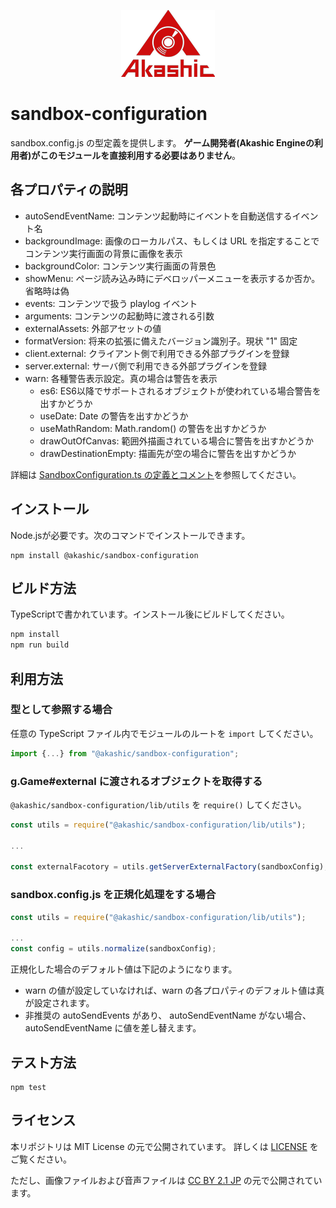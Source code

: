 <p align="center">
<img src="https://raw.githubusercontent.com/akashic-games/sandbox-configuration/main/img/akashic.png" />
</p>

# sandbox-configuration
sandbox.config.js の型定義を提供します。
**ゲーム開発者(Akashic Engineの利用者)がこのモジュールを直接利用する必要はありません**。

## 各プロパティの説明
* autoSendEventName: コンテンツ起動時にイベントを自動送信するイベント名
* backgroundImage: 画像のローカルパス、もしくは URL を指定することでコンテンツ実行画面の背景に画像を表示
* backgroundColor: コンテンツ実行画面の背景色
* showMenu: ページ読み込み時にデベロッパーメニューを表示するか否か。省略時は偽
* events: コンテンツで扱う playlog イベント
* arguments: コンテンツの起動時に渡される引数
* externalAssets: 外部アセットの値
* formatVersion: 将来の拡張に備えたバージョン識別子。現状 "1" 固定
* client.external: クライアント側で利用できる外部プラグインを登録
* server.external: サーバ側で利用できる外部プラグインを登録
* warn: 各種警告表示設定。真の場合は警告を表示
  * es6: ES6以降でサポートされるオブジェクトが使われている場合警告を出すかどうか
  * useDate: Date の警告を出すかどうか
  * useMathRandom: Math.random() の警告を出すかどうか
  * drawOutOfCanvas: 範囲外描画されている場合に警告を出すかどうか
  * drawDestinationEmpty: 描画先が空の場合に警告を出すかどうか

詳細は [SandboxConfiguration.ts の定義とコメント][SandboxConfiguration-link]を参照してください。

## インストール

Node.jsが必要です。次のコマンドでインストールできます。

```
npm install @akashic/sandbox-configuration
```

## ビルド方法

TypeScriptで書かれています。インストール後にビルドしてください。

```sh
npm install
npm run build
```

## 利用方法

### 型として参照する場合

任意の TypeScript ファイル内でモジュールのルートを `import` してください。

```javascript
import {...} from "@akashic/sandbox-configuration";
```

### g.Game#external に渡されるオブジェクトを取得する

`@akashic/sandbox-configuration/lib/utils` を `require()` してください。

```javascript
const utils = require("@akashic/sandbox-configuration/lib/utils");

...

const externalFacotory = utils.getServerExternalFactory(sandboxConfig);
```

### sandbox.config.js を正規化処理をする場合
```javascript
const utils = require("@akashic/sandbox-configuration/lib/utils");

...
const config = utils.normalize(sandboxConfig);
```

正規化した場合のデフォルト値は下記のようになります。
* warn の値が設定していなければ、warn の各プロパティのデフォルト値は真が設定されます。
* 非推奨の autoSendEvents があり、 autoSendEventName がない場合、autoSendEventName に値を差し替えます。

## テスト方法

```
npm test
```


## ライセンス
本リポジトリは MIT License の元で公開されています。
詳しくは [LICENSE](https://github.com/akashic-games/sandbox-configuration/blob/main/LICENSE) をご覧ください。

ただし、画像ファイルおよび音声ファイルは
[CC BY 2.1 JP](https://creativecommons.org/licenses/by/2.1/jp/) の元で公開されています。

[SandboxConfiguration-link]: https://github.com/akashic-games/sandbox-configuration/blob/main/src/SandboxConfiguration.ts
